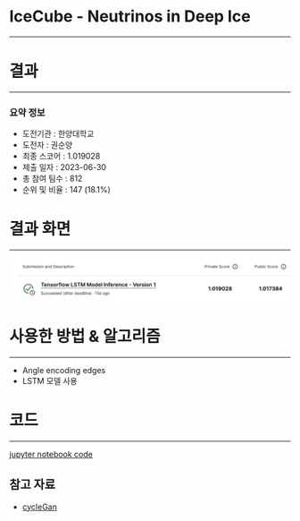 # IceCube - Neutrinos in Deep Ice

---
# 결과
---
### 요약 정보
* 도전기관 : 한양대학교
* 도전자 : 권순양
* 최종 스코어 : 1.019028
* 제출 일자 : 2023-06-30
* 총 참여 팀수 : 812
* 순위 및 비율 : 147 (18.1%)

# 결과 화면
---
![score](./img/score.jpg)

# 사용한 방법 & 알고리즘
---
* Angle encoding edges 
* LSTM 모델 사용

# 코드
---
[jupyter notebook code]( [tensorflow-lstm-model-inference.ipynb](tensorflow-lstm-model-inference.ipynb) )



## 참고 자료

- [cycleGan](https://www.tensorflow.org/tutorials/generative/cyclegan)



